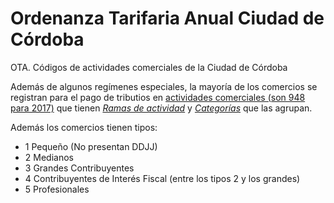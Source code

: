 # Ordenanza Tarifaria Anual Ciudad de Córdoba

OTA. Códigos de actividades comerciales de la Ciudad de Córdoba

Además de algunos regímenes especiales, la mayoría de los comercios se registran para el pago de tributios en [actividades comerciales (son 948 para 2017)](datos/ActividadesOTA2017.csv) que tienen [_Ramas de actividad_](datos/RamasDeActividad-2017.csv) y [_Categorías_](datos/CategoriasDeActividad-2017.csv) que las agrupan.  

Además los comercios tienen tipos:

 - 1 Pequeño (No presentan DDJJ)
 - 2 Medianos
 - 3 Grandes Contribuyentes
 - 4 Contribuyentes de Interés Fiscal (entre los tipos 2 y los grandes)
 - 5 Profesionales
